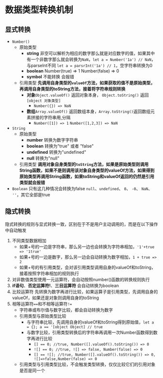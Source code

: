# 数据类型转换机制

## 显式转换
- `Number()`
    - 原始类型
        - **string** 非空可以解析为相应的数字那么就是对应数字的值，如果其中有一个非数字那么就会转换为`NaN`，`let a = Number('1a') // NaN`，与parseInt不同 `let a = parsrInt('1a') // 1`，空字符串转换为0
        - **boolean** Number(true) => 1 Number(false) => 0
        - **symbol** 不能转换 会报错
    - 引用类型 **先调用自身类型的`valueOf`方法，如果获取的值不是原始类型，再调用自身类型的toString方法，接着将字符串规则转换**
        - **对象**`Object.valueOf()` 返回对象本身， `Object.toString()` 返回 `[object 对象类型]`
            - `Number({}) => NaN`
        - **数组**`Array.valueOf()` 返回数组本身，`Array.toString()`返回数组元素拼接的字符串用,分隔
            - `Number([1]) => 1` `Number([1,2,3]) => NaN`
- `String`
    - 原始类型
        - **number** 转换为数字字符串
        - **boolean** 转换为"true" 或者 "false"
        - **undefined** 转换为"undefined"
        - **null** 转换为"null"
    - 引用类型  **调用对象自身类型的`toString`方法，如果是原始类型则调用String函数，如果不是则调用该对象自身类型的valueOf方法，如果得到原始类型再调用String函数，如果toString和valueOf返回的仍然是引用类型就会报错**
- `Boolean` 只有这几种情况会转换为false `null`、`undefined`、 `0`、 `-0`、 `NaN`、 `''`，其它全部是true
## 隐式转换
隐式转换的规则与显式转换一致，区别在于不是用户主动调用的，而是在以下操作中自动触发
1. 不同类型数据相加
    - 如果+号的一边是字符串，那么另一边也会转换为字符串相加，`'1'+true => '1true'` 
    - 如果+号的一边是数字，那么另一边会自动转换为数字相加，`1 + true => 2`
    - 如果+号的有引用类型，会对该引用类型调用自身的valueOf和toString，接着按照字符串相加的规则执行
2. 对非数值类型使用一元运算符，会自动按照number()函数的转换规则执行
3. **if语句**、**否定运算符!**、**三目运算符** 会自动转换为boolean
4. 比较运算符 先转换为数字再进行比较，如果运算子是引用类型，先调用自身的valueOf，如果还是对象则调用自身的toString
5. 相等运算符`==`和不相等运算符`!=`
    - 字符串或布尔值与数字比较，都会自动转换为数字
    - 引用类型与原始类型比较
        - 与字符串比较，先调用自身的valueOf和toString得到原始值，`let a = {}; a == '[object Object] // true`
        - 与数字比较，引用类型转换后的字符串再调用一次Number函数得到数字再进行比较
            - `[] == 0; //true, Number([].valueOf().toString()) => 0`
            - `![] == 0; //true, ![] => false, Number(false) => 0`
            - `[] == ![]; //true, Number([].valueOf().toString()) => 0, ![]=>false,Number(false) => 0`
    - 引用类型与引用类型比较，不会触发类型转换，仅仅比较它们的引用对象是否是同一个




